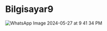 # Bilgisayar9
![WhatsApp Image 2024-05-27 at 9 41 34 PM](https://github.com/Efesykru/Bilgisayar9/assets/153976262/ffd9e7c1-423d-43bc-9f17-e826922a8e29)
